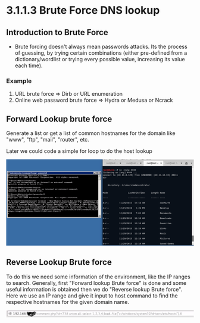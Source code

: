 # 3.1.1.3 Brute Force DNS lookup

## Introduction to Brute Force

* Brute forcing doesn't always mean passwords attacks. Its the process of guessing, by trying certain combinations \(either pre-defined from a dictionary/wordlist or trying every possible value, increasing its value each time\).

### Example

1. URL brute force =&gt; Dirb or URL enumeration
2. Online web password brute force =&gt; Hydra or Medusa or Ncrack

## Forward Lookup brute force

Generate a list or get a list of common hostnames for the domain like "www", "ftp", "mail", "router", etc.

Later we could code a simple for loop to do the host lookup

![forward lookup brute force](../../../../.gitbook/assets/image%20%2814%29.png)

## Reverse Lookup Brute force

To do this we need some information of the environment, like the IP ranges to search. Generally, first "Forward lookup Brute force" is done and some useful information is obtained then we do "Reverse lookup Brute force". Here we use an IP range and give it input to host command to find the respective hostnames for the given domain name.

![reverse lookup brute force](../../../../.gitbook/assets/image%20%2817%29.png)



